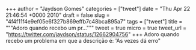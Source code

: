 
+++
author = "Jaydson Gomes"
categories = ["tweet"]
date = "Thu Apr 22 21:46:54 +0000 2010"
draft = false
slug = "4f4f11f4e9ef05e6f327b869effb7c48bca895a7"
tags = ["tweet"]
title = """Adoro quando recebo um pr..."""
tweet = true
micro = true
tweet_url = "https://twitter.com/jaydson/status/12662904756"
+++
Adoro quando recebo um problema em que a descrição é: 'As vezes dá erro"

